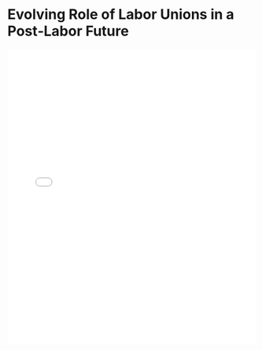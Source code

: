 # Evolving Role of Labor Unions in a Post‑Labor Future

<embed src="Evolving Role of Labor Unions in a Post‑Labor Future.pdf" type="application/pdf" width="100%" height="600px">
